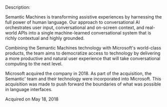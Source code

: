Description:

Semantic Machines is transforming assistive experiences by harnessing the full power of human language. Our approach to conversational AI orchestrates user input, conversational and on-screen context, and real-world APIs into a single machine-learned conversational system that is richly contextual and highly grounded. 

Combining the Semantic Machines technology with Microsoft's world-class products, the team aims to democratize access to technology by delivering a more productive and natural user experience that will take conversational computing to the next level.

Microsoft acquired the company in 2018. As part of the acquisition, the Semantic' team and their technology were incorporated into Microsoft. This acquisition was made to push forward the boundaries of what was possible in language interfaces.

Acquired on May 18, 2018